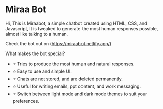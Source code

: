 # Miraa Bot

Hi, This is Miraabot, a simple chatbot created using HTML, CSS, and Javascript, It is tweaked to generate the most human responses possible, almost like talking to a human.


Check the bot out on (https://miraabot.netlify.app/)


What makes the bot special?

- ⭐ Tries to produce the most human and natural responses.
- ⭐ Easy to use and simple UI.
- ⭐ Chats are not stored, and are deleted permanently.
- ⭐ Useful for writing emails, ppt content, and work messaging.
- ⭐ Switch between light mode and dark mode themes to suit your preferences.

